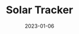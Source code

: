 ---
layout: inner
position: left
title: 'Solar Tracker'
date: 2023-01-06
categories: 
tags: 
    - Arduino
    - Control Systems
    - Sensor Integration
featured_image: 'img/posts/2023-solar-tracker-circuit-diagram.png'
project_link: '/img/pdf/test.pdf'
button_icon: 'file'
button_text: 'Projects summary'
lead_text: "A tracking system that points a solar panel towards light"
---